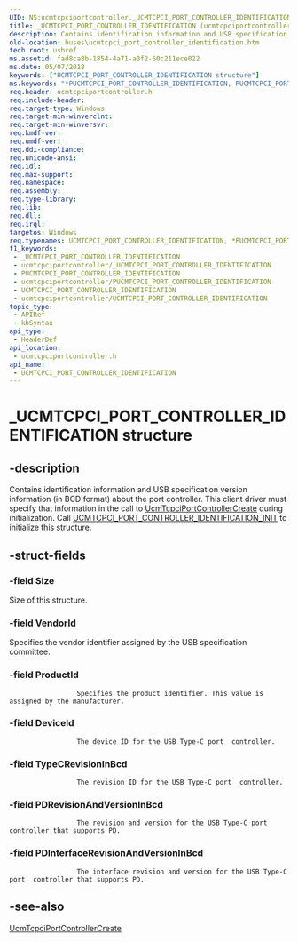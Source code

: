 ```yaml
---
UID: NS:ucmtcpciportcontroller._UCMTCPCI_PORT_CONTROLLER_IDENTIFICATION
title: _UCMTCPCI_PORT_CONTROLLER_IDENTIFICATION (ucmtcpciportcontroller.h)
description: Contains identification information and USB specification version information (in BCD format) about the port controller.
old-location: buses\ucmtcpci_port_controller_identification.htm
tech.root: usbref
ms.assetid: fad8ca8b-1854-4a71-a0f2-60c211ece022
ms.date: 05/07/2018
keywords: ["UCMTCPCI_PORT_CONTROLLER_IDENTIFICATION structure"]
ms.keywords: "*PUCMTCPCI_PORT_CONTROLLER_IDENTIFICATION, PUCMTCPCI_PORT_CONTROLLER_IDENTIFICATION, PUCMTCPCI_PORT_CONTROLLER_IDENTIFICATION structure pointer [Buses], UCMTCPCI_PORT_CONTROLLER_IDENTIFICATION, UCMTCPCI_PORT_CONTROLLER_IDENTIFICATION structure [Buses], _UCMTCPCI_PORT_CONTROLLER_IDENTIFICATION, buses.ucmtcpci_port_controller_identification, ucmtcpciportcontroller/PUCMTCPCI_PORT_CONTROLLER_IDENTIFICATION, ucmtcpciportcontroller/UCMTCPCI_PORT_CONTROLLER_IDENTIFICATION"
req.header: ucmtcpciportcontroller.h
req.include-header: 
req.target-type: Windows
req.target-min-winverclnt: 
req.target-min-winversvr: 
req.kmdf-ver: 
req.umdf-ver: 
req.ddi-compliance: 
req.unicode-ansi: 
req.idl: 
req.max-support: 
req.namespace: 
req.assembly: 
req.type-library: 
req.lib: 
req.dll: 
req.irql: 
targetos: Windows
req.typenames: UCMTCPCI_PORT_CONTROLLER_IDENTIFICATION, *PUCMTCPCI_PORT_CONTROLLER_IDENTIFICATION
f1_keywords:
 - _UCMTCPCI_PORT_CONTROLLER_IDENTIFICATION
 - ucmtcpciportcontroller/_UCMTCPCI_PORT_CONTROLLER_IDENTIFICATION
 - PUCMTCPCI_PORT_CONTROLLER_IDENTIFICATION
 - ucmtcpciportcontroller/PUCMTCPCI_PORT_CONTROLLER_IDENTIFICATION
 - UCMTCPCI_PORT_CONTROLLER_IDENTIFICATION
 - ucmtcpciportcontroller/UCMTCPCI_PORT_CONTROLLER_IDENTIFICATION
topic_type:
 - APIRef
 - kbSyntax
api_type:
 - HeaderDef
api_location:
 - ucmtcpciportcontroller.h
api_name:
 - UCMTCPCI_PORT_CONTROLLER_IDENTIFICATION
---
```


# _UCMTCPCI_PORT_CONTROLLER_IDENTIFICATION structure


## -description

Contains identification information and USB specification version information (in BCD format) about the port controller.
             This client driver must specify that information in the call to <a href="/windows-hardware/drivers/ddi/ucmtcpciportcontroller/nf-ucmtcpciportcontroller-ucmtcpciportcontrollercreate">UcmTcpciPortControllerCreate</a> during initialization. 
                 Call <a href="/windows-hardware/drivers/ddi/ucmtcpciportcontroller/nf-ucmtcpciportcontroller-ucmtcpci_port_controller_identification_init">UCMTCPCI_PORT_CONTROLLER_IDENTIFICATION_INIT</a> to initialize this structure.

## -struct-fields

### -field Size

Size of this structure.

### -field VendorId

Specifies the vendor identifier assigned by the USB specification committee.

### -field ProductId

                     Specifies the product identifier. This value is assigned by the manufacturer.

### -field DeviceId

                     The device ID for the USB Type-C port  controller.

### -field TypeCRevisionInBcd

                     The revision ID for the USB Type-C port  controller.

### -field PDRevisionAndVersionInBcd

                     
                     The revision and version for the USB Type-C port  controller that supports PD.

### -field PDInterfaceRevisionAndVersionInBcd

                     
                     The interface revision and version for the USB Type-C port  controller that supports PD.

## -see-also

<a href="/windows-hardware/drivers/ddi/ucmtcpciportcontroller/nf-ucmtcpciportcontroller-ucmtcpciportcontrollercreate">UcmTcpciPortControllerCreate</a>